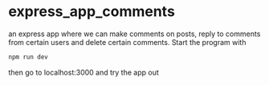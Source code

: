 # express_app_comments
 
an express app where we can make comments on posts, reply to comments from certain users and delete certain comments.
Start the program with 
``` bash
npm run dev
```
then go to localhost:3000 and try the app out
